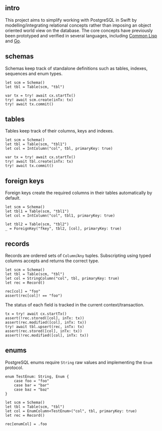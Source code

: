 ## intro
This project aims to simplify working with PostgreSQL in Swift by modelling/integrating relational concepts rather than imposing an object oriented world view on the database. The core concepts have previously been prototyped and verified in several languages, including [Common Lisp](https://github.com/codr7/cl-redb) and [Go](https://github.com/codr7/gstraps).

## schemas
Schemas keep track of standalone definitions such as tables, indexes, sequences and enum types.

```
let scm = Schema()
let tbl = Table(scm, "tbl")

var tx = try! await cx.startTx()
try! await scm.create(inTx: tx)
try! await tx.commit()
```

## tables
Tables keep track of their columns, keys and indexes.

```
let scm = Schema()
let tbl = Table(scm, "tbl1")
let col = IntColumn("col", tbl, primaryKey: true)

var tx = try! await cx.startTx()
try! await tbl.create(inTx: tx)
try! await tx.commit()
```

## foreign keys
Foreign keys create the required columns in their tables automatically by default.

```
let scm = Schema()
let tbl1 = Table(scm, "tbl1")
let col = IntColumn("col", tbl1, primaryKey: true)

let tbl2 = Table(scm, "tbl2")
_ = ForeignKey("fkey", tbl2, [col], primaryKey: true)
```

## records
Records are ordered sets of `Column`/`Any` tuples.
Subscripting using typed columns accepts and returns the correct type.

```
let scm = Schema()
let tbl = Table(scm, "tbl")
let col = StringColumn("col", tbl, primaryKey: true)
let rec = Record()

rec[col] = "foo"
assert(rec[col]! == "foo")
```

The status of each field is tracked in the current context/transaction.

```
tx = try! await cx.startTx()
assert(!rec.stored([col], inTx: tx))
assert(rec.modified([col], inTx: tx))
try! await tbl.upsert(rec, inTx: tx)
assert(rec.stored([col], inTx: tx))
assert(!rec.modified([col], inTx: tx))
```

## enums
PostgreSQL enums require `String` raw values and implementing the `Enum` protocol.

```
enum TestEnum: String, Enum {
    case foo = "foo"
    case bar = "bar"
    case baz = "baz"
}

let scm = Schema()
let tbl = Table(scm, "tbl")
let col = EnumColumn<TestEnum>("col", tbl, primaryKey: true)
let rec = Record()

rec[enumCol] = .foo
```